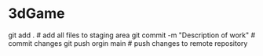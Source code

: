 # 3dGame

git add . # add all files to staging area
git commit -m "Description of work" # commit changes
git push orgin main # push changes to remote repository